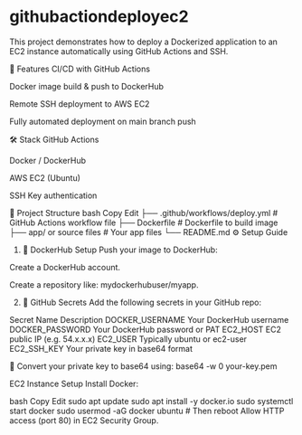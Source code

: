 # githubactiondeployec2

This project demonstrates how to deploy a Dockerized application to an EC2 instance automatically using GitHub Actions and SSH.

🚀 Features
CI/CD with GitHub Actions

Docker image build & push to DockerHub

Remote SSH deployment to AWS EC2

Fully automated deployment on main branch push

🛠️ Stack
GitHub Actions

Docker / DockerHub

AWS EC2 (Ubuntu)

SSH Key authentication

📁 Project Structure
bash
Copy
Edit
├── .github/workflows/deploy.yml   # GitHub Actions workflow file
├── Dockerfile                     # Dockerfile to build image
├── app/ or source files           # Your app files
└── README.md
⚙️ Setup Guide
1. 🐳 DockerHub Setup
Push your image to DockerHub:

Create a DockerHub account.

Create a repository like: mydockerhubuser/myapp.

2. 🤖 GitHub Secrets
Add the following secrets in your GitHub repo:

Secret Name	Description
DOCKER_USERNAME	Your DockerHub username
DOCKER_PASSWORD	Your DockerHub password or PAT
EC2_HOST	EC2 public IP (e.g. 54.x.x.x)
EC2_USER	Typically ubuntu or ec2-user
EC2_SSH_KEY	Your private key in base64 format

📝 Convert your private key to base64 using:
base64 -w 0 your-key.pem

EC2 Instance Setup
Install Docker:

bash
Copy
Edit
sudo apt update
sudo apt install -y docker.io
sudo systemctl start docker
sudo usermod -aG docker ubuntu  # Then reboot
Allow HTTP access (port 80) in EC2 Security Group.


